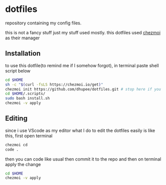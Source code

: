 # dotfiles

repository containing my config files.

this is not a fancy stuff just my stuff used mostly.
this dotfiles used [chezmoi](https://www.chezmoi.io/) as their manager

## Installation

to use this dotfile(to remind me if I somehow forgot), in terminal paste shell script below

```sh
cd $HOME
sh -c "$(curl -fsLS https://chezmoi.io/get)"
chezmoi init https://github.com/dhupee/dotfiles.git # stop here if you dont want to install stuff
cd $HOME/.scripts/
sudo bash install.sh 
chezmoi -v apply
```

## Editing

since i use VScode as my editor what I do to edit the dotfiles easily is like this, first open terminal

```sh
chezmoi cd
code .
```

then you can code like usual then commit it to the repo and then on terminal apply the change

```sh
cd $HOME
chezmoi -v apply
```
